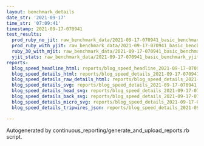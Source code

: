 ```yaml
---
layout: benchmark_details
date_str: '2021-09-17'
time_str: '07:09:41'
timestamp: 2021-09-17-070941
test_results:
  prod_ruby_no_jit: raw_benchmark_data/2021-09-17-070941_basic_benchmark_prod_ruby_no_jit.json
  prod_ruby_with_yjit: raw_benchmark_data/2021-09-17-070941_basic_benchmark_prod_ruby_with_yjit.json
  ruby_30_with_mjit: raw_benchmark_data/2021-09-17-070941_basic_benchmark_ruby_30_with_mjit.json
  yjit_stats: raw_benchmark_data/2021-09-17-070941_basic_benchmark_yjit_stats.json
reports:
  blog_speed_headline_html: reports/blog_speed_headline_2021-09-17-070941.html
  blog_speed_details_html: reports/blog_speed_details_2021-09-17-070941.html
  blog_speed_details_raw_details_html: reports/blog_speed_details_2021-09-17-070941.raw_details.html
  blog_speed_details_svg: reports/blog_speed_details_2021-09-17-070941.svg
  blog_speed_details_head_svg: reports/blog_speed_details_2021-09-17-070941.head.svg
  blog_speed_details_back_svg: reports/blog_speed_details_2021-09-17-070941.back.svg
  blog_speed_details_micro_svg: reports/blog_speed_details_2021-09-17-070941.micro.svg
  blog_speed_details_tripwires_json: reports/blog_speed_details_2021-09-17-070941.tripwires.json

---
```

Autogenerated by continuous_reporting/generate_and_upload_reports.rb script.
